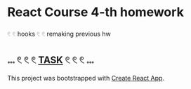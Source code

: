 # React Course 4-th homework

𓏲 𓏲 hooks 𓏲 𓏲 remaking previous hw

## 𓏧 𓏲 𓏲 𓏲 [TASK](https://github.com/goitacademy/react-homework/blob/master/hooks/README.md) 𓏲 𓏲 𓏲 𓏧

This project was bootstrapped with [Create React App](https://github.com/facebook/create-react-app).
